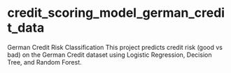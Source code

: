 # credit_scoring_model_german_credit_data
German Credit Risk Classification
This project predicts credit risk (good vs bad) on the German Credit dataset using Logistic Regression, Decision Tree, and Random Forest.
